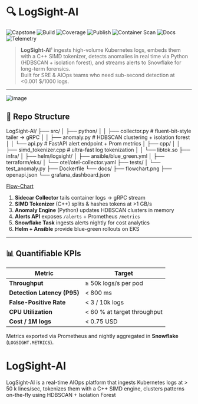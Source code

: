 # 🔍 LogSight-AI
![Capstone](https://img.shields.io/badge/Project-Capstone-blueviolet?style=for-the-badge)
![Build](https://github.com/Trojan3877/LogSight-AI/actions/workflows/ci.yml/badge.svg?style=for-the-badge)
![Coverage](https://codecov.io/gh/Trojan3877/LogSight-AI/branch/main/graph/badge.svg?style=for-the-badge)
![Publish](https://github.com/Trojan3877/LogSight-AI/actions/workflows/docker-publish.yml/badge.svg?style=for-the-badge)
![Container Scan](https://github.com/Trojan3877/LogSight-AI/actions/workflows/container-scan.yml/badge.svg?style=for-the-badge)
![Docs](https://img.shields.io/badge/Docs-GitHub%20Pages-informational?style=for-the-badge)
![Telemetry](https://img.shields.io/badge/Telemetry-OTEL-green?style=for-the-badge)


> **LogSight-AI**¹ ingests high-volume Kubernetes logs, embeds them with a C++ SIMD tokenizer, detects anomalies in real time via Python (HDBSCAN + isolation forest), and streams alerts to Snowflake for long-term forensics.  
> Built for SRE & AIOps teams who need sub-second detection at <0.001 $/1000 logs.

---
![image](https://github.com/user-attachments/assets/bb1292d3-22ed-4485-97ce-89c975707743)

## 📂 Repo Structure

LogSight-AI/
├── src/
│ ├── python/
│ │ ├── collector.py # fluent-bit-style tailer → gRPC
│ │ ├── anomaly.py # HDBSCAN clustering + isolation forest
│ │ └── api.py # FastAPI alert endpoint + Prom metrics
│ ├── cpp/
│ │ ├── simd_tokenizer.cpp # ultra-fast log tokenization
│ │ └── libtok.so
├── infra/
│ ├── helm/logsight/
│ ├── ansible/blue_green.yml
│ ├── terraform/eks/
│ └── otel/otel-collector.yaml
├── tests/
│ └── test_anomaly.py
├── Dockerfile
└── docs/
├── flowchart.png
├── openapi.json
└── grafana_dashboard.json


[Flow-Chart](docs/flowchart.png)

1. **Sidecar Collector** tails container logs → gRPC stream  
2. **SIMD Tokenizer** (C++) splits & hashes tokens at &gt;1 GB/s  
3. **Anomaly Engine** (Python) updates HDBSCAN clusters in memory  
4. **Alerts API** exposes `/alerts` + Prometheus `/metrics`  
5. **Snowflake Task** ingests alerts nightly for cost analytics  
6. **Helm + Ansible** provide blue-green rollouts on EKS

---

## 📊 Quantifiable KPIs

| Metric | Target |
|--------|--------|
| **Throughput** | ≥ 50k logs/s per pod |
| **Detection Latency (P95)** | &lt; 800 ms |
| **False-Positive Rate** | &lt; 3 / 10k logs |
| **CPU Utilization** | &lt; 60 % at target throughput |
| **Cost / 1M logs** | &lt; 0.75 USD |

Metrics exported via Prometheus and nightly aggregated in **Snowflake** (`LOGSIGHT.METRICS`).




# LogSight-AI
LogSight-AI is a real-time AIOps platform that ingests Kubernetes logs at > 50 k lines/sec, tokenizes them with a C++ SIMD engine, clusters patterns on-the-fly using HDBSCAN + Isolation Forest
